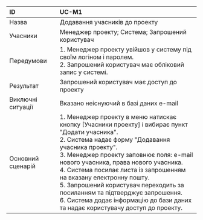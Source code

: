 | ID  | UC-M1  |
|:---|:---|
|Назва   | Додавання учасників до проекту |
|Учасники   |Менеджер проекту; Система; Запрошений користувач |
|Передумови  | 1. Менеджер проекту увійшов у систему під своїм логіном і паролем.<br>2. Запрошений користувач має обліковий запис у системі. |
|Результат| Запрошений користувач має доступ до проекту |
|Виключні ситуації| Вказано неіснуючий в базі даних e-mail|
|Основний сценарій| 1. Менеджер проекту в меню натискає кнопку [Учасники проекту] і вибирає пункт "Додати учасника".<br>2. Система надає форму "Додавання учасника проекту".<br>3. Менеджер проекту заповнює поля: e-mail нового учасника, права нового учасника.<br>4. Система посилає листа із запрошенням на вказану електронну пошту.<br>5. Запрошений користувач переходить за посиланням та підтверджує запрошення.<br>6. Система додає інформацію до бази даних та надає користувачу доступ до проекту.
